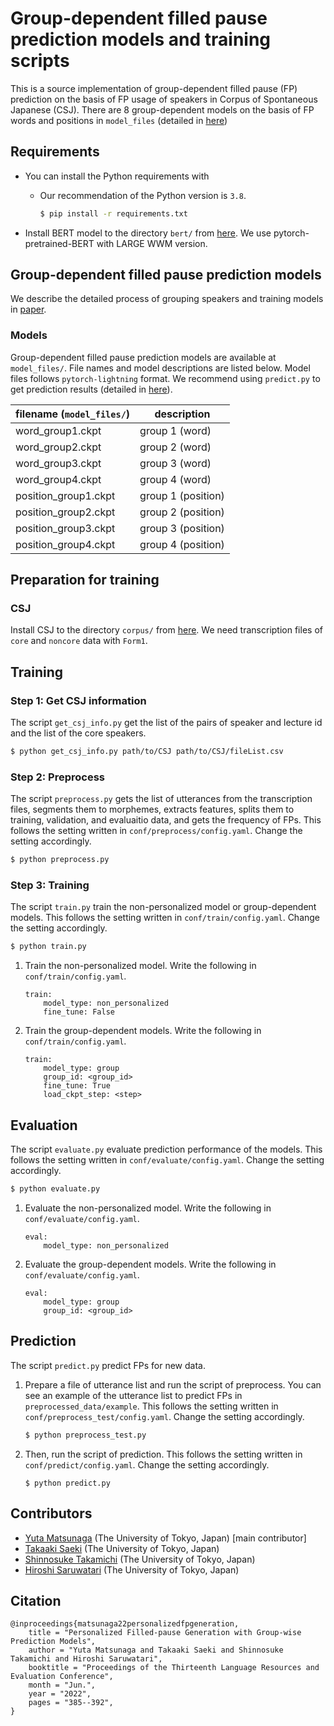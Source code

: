 # Group-dependent filled pause prediction models and training scripts

This is a source implementation of group-dependent filled pause (FP) prediction on the basis of FP usage of speakers in Corpus of Spontaneous Japanese (CSJ). There are 8 group-dependent models on the basis of FP words and positions in ``model_files`` (detailed in [here](#models))

## Requirements

- You can install the Python requirements with
  - Our recommendation of the Python version is ``3.8``.

    ```bash
    $ pip install -r requirements.txt
    ```

- Install BERT model to the directory ``bert/`` from [here](https://nlp.ist.i.kyoto-u.ac.jp/?ku_bert_japanese). We use pytorch-pretrained-BERT with LARGE WWM version.

## Group-dependent filled pause prediction models

We describe the detailed process of grouping speakers and training models in [paper](#Citation).

### Models

Group-dependent filled pause prediction models are available at ``model_files/``. File names and model descriptions are listed below. Model files follows ``pytorch-lightning`` format. We recommend using ``predict.py`` to get prediction results (detailed in [here](#prediction)).

| filename (``model_files/``)  | description          |
| ---                    | ---                  |
| word_group1.ckpt       | group 1 (word)       |
| word_group2.ckpt       | group 2 (word)       |
| word_group3.ckpt       | group 3 (word)       |
| word_group4.ckpt       | group 4 (word)       |
| position_group1.ckpt   | group 1 (position)   |
| position_group2.ckpt   | group 2 (position)   |
| position_group3.ckpt   | group 3 (position)   |
| position_group4.ckpt   | group 4 (position)   |

## Preparation for training

### CSJ

Install CSJ to the directory ``corpus/`` from [here](https://ccd.ninjal.ac.jp/csj/en/). We need transcription files of ``core`` and ``noncore`` data with ``Form1``.

## Training

### Step 1: Get CSJ information

The script ``get_csj_info.py`` get the list of the pairs of speaker and lecture id and the list of the core speakers.

```bash
$ python get_csj_info.py path/to/CSJ path/to/CSJ/fileList.csv
```

### Step 2: Preprocess

The script ``preprocess.py`` gets the list of utterances from the transcription files, segments them to morphemes, extracts features, splits them to training, validation, and evaluaitio data, and gets the frequency of FPs. This follows the setting written in ``conf/preprocess/config.yaml``. Change the setting accordingly.

```bash
$ python preprocess.py
```

### Step 3: Training

The script ``train.py`` train the non-personalized model or group-dependent models. This follows the setting written in ``conf/train/config.yaml``. Change the setting accordingly.

```bash
$ python train.py
```

1. Train the non-personalized model. Write the following in ``conf/train/config.yaml``.

    ```
    train:
        model_type: non_personalized
        fine_tune: False
    ```

1. Train the group-dependent models. Write the following in ``conf/train/config.yaml``.
    
    ```
    train:
        model_type: group
        group_id: <group_id>
        fine_tune: True
        load_ckpt_step: <step>
    ```

## Evaluation

The script ``evaluate.py`` evaluate prediction performance of the models. This follows the setting written in ``conf/evaluate/config.yaml``. Change the setting accordingly.

```bash
$ python evaluate.py
```

1. Evaluate the non-personalized model. Write the following in ``conf/evaluate/config.yaml``.

    ```
    eval:
        model_type: non_personalized
    ```

2. Evaluate the group-dependent models. Write the following in ``conf/evaluate/config.yaml``.

    ```
    eval:
        model_type: group
        group_id: <group_id>
    ```

## Prediction

The script ``predict.py`` predict FPs for new data.

1. Prepare a file of utterance list and run the script of preprocess. You can see an example of the utterance list to predict FPs in ``preprocessed_data/example``. This follows the setting written in ``conf/preprocess_test/config.yaml``. Change the setting accordingly.

    ```bash
    $ python preprocess_test.py
    ```

2. Then, run the script of prediction. This follows the setting written in ``conf/predict/config.yaml``. Change the setting accordingly.

    ```
    $ python predict.py
    ```

## Contributors

- [Yuta Matsunaga](https://sites.google.com/g.ecc.u-tokyo.ac.jp/yuta-matsunaga/home) (The University of Tokyo, Japan) [main contributor]
- [Takaaki Saeki](https://takaaki-saeki.github.io/) (The University of Tokyo, Japan)
- [Shinnosuke Takamichi](https://sites.google.com/site/shinnosuketakamichi/home) (The University of Tokyo, Japan)
- [Hiroshi Saruwatari](https://researchmap.jp/read0102891/) (The University of Tokyo, Japan)

## Citation

```
@inproceedings{matsunaga22personalizedfpgeneration,
    title = "Personalized Filled-pause Generation with Group-wise Prediction Models",
    author = "Yuta Matsunaga and Takaaki Saeki and Shinnosuke Takamichi and Hiroshi Saruwatari",
    booktitle = "Proceedings of the Thirteenth Language Resources and Evaluation Conference",
    month = "Jun.",
    year = "2022",
    pages = "385--392",
}
```
